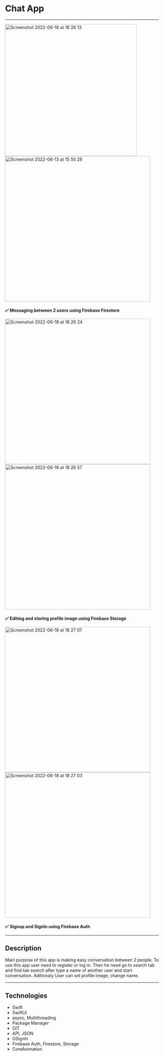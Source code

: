# Chat App
----
  <img width="431" alt="Screenshot 2022-06-18 at 18 26 13" src="https://user-images.githubusercontent.com/97970279/174445489-6439e11d-0998-4304-9e9e-87660570054b.png">
  <img width="475" alt="Screenshot 2022-06-13 at 15 50 29" src="https://user-images.githubusercontent.com/97970279/174445767-51fd5c09-70a8-4846-8e93-ff05bebbcdac.png">

 #### :white_check_mark: Messaging between 2 users using Firebase Firestore
  
<img width="475" alt="Screenshot 2022-06-18 at 18 26 24" src="https://user-images.githubusercontent.com/97970279/174445500-d29f5df0-db2e-439e-97e4-56469a2d8e74.png">
<img width="475" alt="Screenshot 2022-06-18 at 18 26 57" src="https://user-images.githubusercontent.com/97970279/174445507-b37910f0-dbe5-46ab-9e7a-fdbefe6c5338.png">

 #### :white_check_mark: Editing and storing profile image using Firebase Storage


<img width="475" alt="Screenshot 2022-06-18 at 18 27 07" src="https://user-images.githubusercontent.com/97970279/174445515-8d7ab913-adca-4431-9353-5e7fdad10031.png">
<img width="475" alt="Screenshot 2022-06-18 at 18 27 03" src="https://user-images.githubusercontent.com/97970279/174445520-10027081-74ef-49f6-983e-b63203236b2f.png">

 #### :white_check_mark: Signup and SignIn using Firebase Auth
 ----
 
 ## Description
  Main purpose of this app is making easy conversation between 2 people. 
  To use this app user need to register or log in. 
  Then he need go to search tab and find tab *search* after type a name of another user and start conversation.
  Aditionaly User can set profile image, change name.
 
 ----
 ## Technologies
  - Swift
  - SwiftUI
  - async, Multithreading
  - Package Manager
  - GIT
  - API, JSON
  - GSignIn
  - Firebase Auth, Firestore, Storage
  - CoreAnimation
